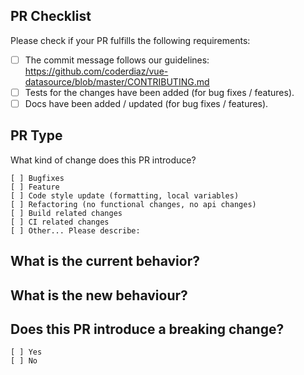 ## PR Checklist
Please check if your PR fulfills the following requirements:

- [ ] The commit message follows our guidelines: https://github.com/coderdiaz/vue-datasource/blob/master/CONTRIBUTING.md
- [ ] Tests for the changes have been added (for bug fixes / features).
- [ ] Docs have been added / updated (for bug fixes / features).

## PR Type
What kind of change does this PR introduce?

<!-- Please check the one that applies to this PR using "x". -->
```
[ ] Bugfixes
[ ] Feature
[ ] Code style update (formatting, local variables)
[ ] Refactoring (no functional changes, no api changes)
[ ] Build related changes
[ ] CI related changes
[ ] Other... Please describe:
```

## What is the current behavior?
<!-- Please describe the current behavior that you are modifying, or link to a relevant issue. -->

## What is the new behaviour?

## Does this PR introduce a breaking change?
```
[ ] Yes
[ ] No
```
<!-- If this PR contains a breaking change, please describe the impact and migration path for existing applications below. -->
